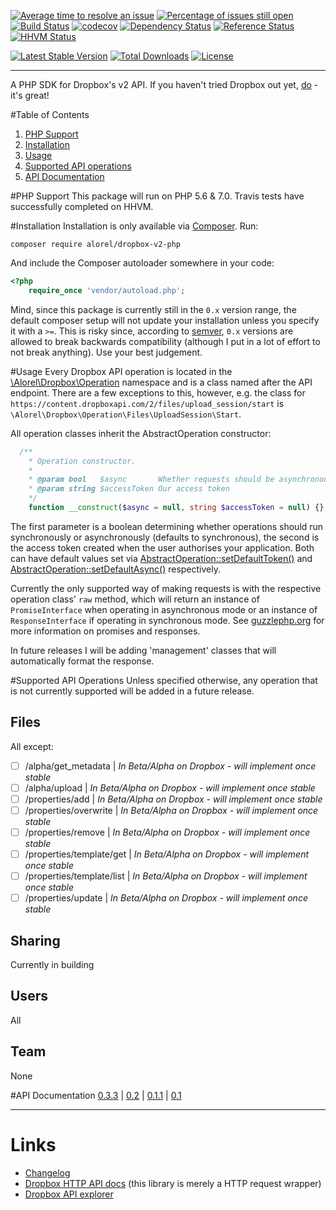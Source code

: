 [![Average time to resolve an issue](http://isitmaintained.com/badge/resolution/alorel/dropbox-v2-php.svg)](http://isitmaintained.com/project/alorel/dropbox-v2-php "Average time to resolve an issue")
[![Percentage of issues still open](http://isitmaintained.com/badge/open/alorel/dropbox-v2-php.svg)](http://isitmaintained.com/project/alorel/dropbox-v2-php "Percentage of issues still open")
[![Build Status](https://travis-ci.org/Alorel/dropbox-v2-php.svg?branch=master)](https://travis-ci.org/Alorel/dropbox-v2-php)
[![codecov](https://codecov.io/gh/Alorel/dropbox-v2-php/branch/master/graph/badge.svg)](https://codecov.io/gh/Alorel/dropbox-v2-php)
[![Dependency Status](https://www.versioneye.com/user/projects/5756bd6b7757a0004a1de150/badge.svg)](https://www.versioneye.com/user/projects/5756bd6b7757a0004a1de150)
[![Reference Status](https://www.versioneye.com/php/alorel:dropbox-v2-php/reference_badge.svg)](https://www.versioneye.com/php/alorel:dropbox-v2-php/references)
[![HHVM Status](http://hhvm.h4cc.de/badge/alorel/dropbox-v2-php.svg)](http://hhvm.h4cc.de/package/alorel/dropbox-v2-php)

[![Latest Stable Version](https://poser.pugx.org/alorel/dropbox-v2-php/v/stable)](https://packagist.org/packages/alorel/dropbox-v2-php)
[![Total Downloads](https://poser.pugx.org/alorel/dropbox-v2-php/downloads)](https://packagist.org/packages/alorel/dropbox-v2-php)
[![License](https://poser.pugx.org/alorel/dropbox-v2-php/license)](https://packagist.org/packages/alorel/dropbox-v2-php)

----------

A PHP SDK for Dropbox's v2 API. If you haven't tried Dropbox out yet, [do](https://db.tt/u56WHf8q "referral link") - it's great!

#Table of Contents

 1. [PHP Support](#php-support)
 2. [Installation](#installation)
 3. [Usage](#usage)
 4. [Supported API operations](#supported-api-operations)
 5. [API Documentation](#api-documentation)

#PHP Support
This package will run on PHP 5.6 & 7.0. Travis tests have successfully completed on HHVM.

#Installation
Installation is only available via [Composer](https://getcomposer.org/). Run:

    composer require alorel/dropbox-v2-php
And include the Composer autoloader somewhere in your code:
```php
<?php
    require_once 'vendor/autoload.php';
```
Mind, since this package is currently still in the `0.x` version range, the default composer setup
will not update your installation unless you specify it with a `>=`. This is risky since, according to [semver](http://semver.org/),
`0.x` versions are allowed to break backwards compatibility (although I put in a lot of effort to not break anything). Use your best
judgement.

#Usage
Every Dropbox API operation is located in the [\Alorel\Dropbox\Operation](https://cdn.rawgit.com/Alorel/dropbox-v2-php/0.3.3/docs/master/Alorel/Dropbox/Operation.html) namespace and is a class named after the API endpoint. There are a few exceptions to this, however, e.g. the class for `https://content.dropboxapi.com/2/files/upload_session/start` is `\Alorel\Dropbox\Operation\Files\UploadSession\Start`. 

All operation classes inherit the AbstractOperation constructor:
```php
  /**
    * Operation constructor.
    *
    * @param bool   $async       Whether requests should be asynchronous
    * @param string $accessToken Our access token
    */
    function __construct($async = null, string $accessToken = null) {}
```
The first parameter is a boolean determining whether operations should run synchronously or asynchronously (defaults to synchronous), the second is the access token created when the user authorises your application. Both can have default values set via [AbstractOperation::setDefaultToken()](https://cdn.rawgit.com/Alorel/dropbox-v2-php/0.3.3/docs/master/Alorel/Dropbox/Operation/AbstractOperation.html#method_setDefaultToken) and [AbstractOperation::setDefaultAsync()](https://cdn.rawgit.com/Alorel/dropbox-v2-php/0.3.3/docs/master/Alorel/Dropbox/Operation/AbstractOperation.html#method_setDefaultAsync) respectively.

Currently the only supported way of making requests is with the respective operation class' `raw` method, which will return an instance of `PromiseInterface` when operating in asynchronous mode or an instance of `ResponseInterface` if operating in synchronous mode. See [guzzlephp.org](http://guzzlephp.org/) for more information on promises and responses.

In future releases I will be adding 'management' classes that will automatically format the response.

#Supported API Operations
Unless specified otherwise, any operation that is not currently supported will be added in a future release.

## Files
All except:

- [ ] /alpha/get_metadata | *In Beta/Alpha on Dropbox - will implement once stable*
- [ ] /alpha/upload | *In Beta/Alpha on Dropbox - will implement once stable*
- [ ] /properties/add | *In Beta/Alpha on Dropbox - will implement once stable*
- [ ] /properties/overwrite | *In Beta/Alpha on Dropbox - will implement once stable*
- [ ] /properties/remove | *In Beta/Alpha on Dropbox - will implement once stable*
- [ ] /properties/template/get | *In Beta/Alpha on Dropbox - will implement once stable*
- [ ] /properties/template/list | *In Beta/Alpha on Dropbox - will implement once stable*
- [ ] /properties/update | *In Beta/Alpha on Dropbox - will implement once stable*

## Sharing
Currently in building

## Users
All

## Team
None

#API Documentation
[0.3.3](https://cdn.rawgit.com/Alorel/dropbox-v2-php/0.3.3/docs/master/index.html) |
[0.2](https://cdn.rawgit.com/Alorel/dropbox-v2-php/0.2/docs/master/index.html) |
[0.1.1](https://cdn.rawgit.com/Alorel/dropbox-v2-php/0.1.1/docs/master/index.html) |
[0.1](https://cdn.rawgit.com/Alorel/dropbox-v2-php/0.1/docs/master/index.html)

----------

# Links
 - [Changelog](https://github.com/Alorel/dropbox-v2-php/releases)
 - [Dropbox HTTP API docs](https://www.dropbox.com/developers/documentation/http/documentation) (this library is merely a HTTP request wrapper)
 - [Dropbox API explorer](https://dropbox.github.io/dropbox-api-v2-explorer)